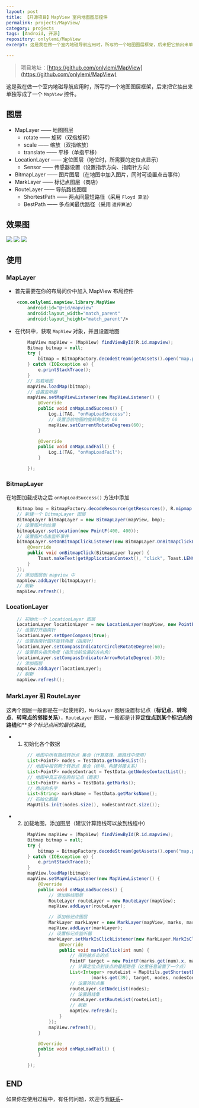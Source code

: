 ```yaml
---
layout: post
title: 【开源项目】MapView 室内地图图层控件
permalink: projects/MapView/
category: projects
tags: [Android, 开源]
repository: onlylemi/MapView
excerpt: 这是我在做一个室内地磁导航应用时，所写的一个地图图层框架，后来把它抽出来单独写成了一个 MapView 控件，并且在 GitHub 上开源。

---
```


> 项目地址：[https://github.com/onlylemi/MapView](https://github.com/onlylemi/MapView)

这是我在做一个室内地磁导航应用时，所写的一个地图图层框架，后来把它抽出来单独写成了一个 `MapView` 控件。

## 图层

* MapLayer —— 地图图层
	* rotate —— 旋转（双指旋转）
	* scale —— 缩放（双指缩放）
	* translate —— 平移（单指平移）
* LocationLayer —— 定位图层（地位时，所需要的定位点显示）
	* Sensor —— 传感器设置（设置指示方向、指南针方向）
* BitmapLayer —— 图片图层（在地图中加入图片，同时可设置点击事件）
* MarkLayer —— 标记点图层（商店）
* RouteLayer —— 导航路线图层
	* ShortestPath —— 两点间最短路径（采用 `Floyd 算法`）
	* BestPath —— 多点间最优路径（采用 `遗传算法`）

## 效果图

![](https://raw.githubusercontent.com/onlylemi/res/master/android_mapview_1.gif)
![](https://raw.githubusercontent.com/onlylemi/res/master/android_mapview_2.gif)
![](https://raw.githubusercontent.com/onlylemi/res/master/android_mapview_3.gif)

## 使用

### MapLayer

* 首先需要在你的布局问价中加入 MapView 布局控件

```xml
	<com.onlylemi.mapview.library.MapView
		android:id="@+id/mapview"
		android:layout_width="match_parent"
		android:layout_height="match_parent"/>
```

* 在代码中，获取 `MapView` 对象，并且设置地图

```java
        MapView mapView = (MapView) findViewById(R.id.mapview);
    	Bitmap bitmap = null;
        try {
            bitmap = BitmapFactory.decodeStream(getAssets().open("map.png"));
        } catch (IOException e) {
            e.printStackTrace();
        }
        // 加载地图
        mapView.loadMap(bitmap);
        // 设置监听器
        mapView.setMapViewListener(new MapViewListener() {
            @Override
            public void onMapLoadSuccess() {
                Log.i(TAG, "onMapLoadSuccess");
                // 设置当前地图的旋转角度为 60
                mapView.setCurrentRotateDegrees(60);
            }

            @Override
            public void onMapLoadFail() {
                Log.i(TAG, "onMapLoadFail");
            }

        });
```

### BitmapLayer

在地图加载成功之后 `onMapLoadSuccess()` 方法中添加

```java
	Bitmap bmp = BitmapFactory.decodeResource(getResources(), R.mipmap.ic_launcher);
	// 新建一个 BitmapLayer 图层
    BitmapLayer bitmapLayer = new BitmapLayer(mapView, bmp);
    // 设置图片的位置
    bitmapLayer.setLocation(new PointF(400, 400));
    // 设置图片点击监听事件
    bitmapLayer.setOnBitmapClickListener(new BitmapLayer.OnBitmapClickListener() {
        @Override
        public void onBitmapClick(BitmapLayer layer) {
            Toast.makeText(getApplicationContext(), "click", Toast.LENGTH_SHORT).show();
        }
    });
    // 添加图层到 mapview 中
    mapView.addLayer(bitmapLayer);
    // 刷新
    mapView.refresh();
```

### LocationLayer

```java
	// 初始化一个 LocationLayer 图层
	LocationLayer locationLayer = new LocationLayer(mapView, new PointF(400, 400));
	// 设置打开指南针
    locationLayer.setOpenCompass(true);
    // 设置指南针圆环旋转角度（指南针）
    locationLayer.setCompassIndicatorCircleRotateDegree(60);
    // 设置箭头指示角度（指示当前位置的方向角）
    locationLayer.setCompassIndicatorArrowRotateDegree(-30);
    // 添加图层
    mapView.addLayer(locationLayer);
    // 刷新
    mapView.refresh();
```

### MarkLayer 和 RouteLayer

这两个图层一般都是在一起使用的，`MarkLayer` 图层设置标记点（**标记点**、**转弯点**、**转弯点的邻接关系**），`RouteLayer` 图层，一般都是计算**定位点到某个标记点的路线**和***多个标记点间的最优路线*。

* 1. 初始化各个数据

```java
		// 地图中所有路线转折点 集合（计算路径、画路线中使用）
		List<PointF> nodes = TestData.getNodesList();
		// 地图中相邻两个转折点 集合（标号、构建邻接关系）
        List<PointF> nodesContract = TestData.getNodesContactList();
        // 地图中真正存在的标记点（商家）
        List<PointF> marks = TestData.getMarks();
        // 商店的名字
        List<String> marksName = TestData.getMarksName();
        // 初始化数据
        MapUtils.init(nodes.size(), nodesContract.size());
```

* 2. 加载地图，添加图层（建议计算路线可以放到线程中）

```java
		MapView mapView = (MapView) findViewById(R.id.mapview);
        Bitmap bitmap = null;
        try {
            bitmap = BitmapFactory.decodeStream(getAssets().open("map.png"));
        } catch (IOException e) {
            e.printStackTrace();
        }
        mapView.loadMap(bitmap);
        mapView.setMapViewListener(new MapViewListener() {
            @Override
            public void onMapLoadSuccess() {
            	// 添加路线图层
                RouteLayer routeLayer = new RouteLayer(mapView);
                mapView.addLayer(routeLayer);

                // 添加标记点图层
                MarkLayer markLayer = new MarkLayer(mapView, marks, marksName);
                mapView.addLayer(markLayer);
                // 设置标记点监听器
                markLayer.setMarkIsClickListener(new MarkLayer.MarkIsClickListener() {
                    @Override
                    public void markIsClick(int num) {
                    	// 得到被点击的点
                        PointF target = new PointF(marks.get(num).x, marks.get(num).y);
                        // 计算定位点到该点的最短路径（这里任意设置了一个点）
                        List<Integer> routeList = MapUtils.getShortestDistanceBetweenTwoPoints
                                (marks.get(39), target, nodes, nodesContract);
                        // 设置转折点集
                        routeLayer.setNodeList(nodes);
                        // 设置路线集
                        routeLayer.setRouteList(routeList);
                        // 刷新
                        mapView.refresh();
                    }
                });
                mapView.refresh();
            }

            @Override
            public void onMapLoadFail() {
            }

        });
```

## END

如果你在使用过程中，有任何问题，欢迎与我[联系](http://onlylemi.github.io/about/)~